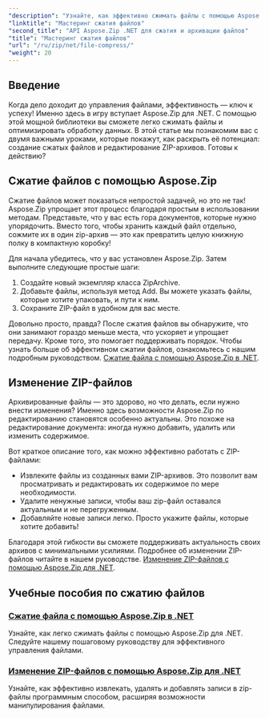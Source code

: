 ```yaml
---
"description": "Узнайте, как эффективно сжимать файлы с помощью Aspose.Zip для .NET, из нашего подробного руководства. Следуйте этому подробному руководству, чтобы эффективно реализовать сжатие файлов в своих приложениях .NET."
"linktitle": "Мастеринг сжатия файлов"
"second_title": "API Aspose.Zip .NET для сжатия и архивации файлов"
"title": "Мастеринг сжатия файлов"
"url": "/ru/zip/net/file-compress/"
"weight": 20
---
```


## Введение

Когда дело доходит до управления файлами, эффективность — ключ к успеху! Именно здесь в игру вступает Aspose.Zip для .NET. С помощью этой мощной библиотеки вы сможете легко сжимать файлы и оптимизировать обработку данных. В этой статье мы познакомим вас с двумя важными уроками, которые покажут, как раскрыть её потенциал: создание сжатых файлов и редактирование ZIP-архивов. Готовы к действию?

## Сжатие файлов с помощью Aspose.Zip

Сжатие файлов может показаться непростой задачей, но это не так! Aspose.Zip упрощает этот процесс благодаря простым в использовании методам. Представьте, что у вас есть гора документов, которые нужно упорядочить. Вместо того, чтобы хранить каждый файл отдельно, сожмите их в один zip-архив — это как превратить целую книжную полку в компактную коробку! 

Для начала убедитесь, что у вас установлен Aspose.Zip. Затем выполните следующие простые шаги:

1. Создайте новый экземпляр класса ZipArchive.
2. Добавьте файлы, используя метод Add. Вы можете указать файлы, которые хотите упаковать, и пути к ним.
3. Сохраните ZIP-файл в удобном для вас месте.

Довольно просто, правда? После сжатия файлов вы обнаружите, что они занимают гораздо меньше места, что ускоряет и упрощает передачу. Кроме того, это помогает поддерживать порядок. Чтобы узнать больше об эффективном сжатии файлов, ознакомьтесь с нашим подробным руководством. [Сжатие файла с помощью Aspose.Zip в .NET](./compression-file/).

## Изменение ZIP-файлов

Архивированные файлы — это здорово, но что делать, если нужно внести изменения? Именно здесь возможности Aspose.Zip по редактированию становятся особенно актуальны. Это похоже на редактирование документа: иногда нужно добавить, удалить или изменить содержимое.

Вот краткое описание того, как можно эффективно работать с ZIP-файлами:

- Извлеките файлы из созданных вами ZIP-архивов. Это позволит вам просматривать и редактировать их содержимое по мере необходимости.
- Удалите ненужные записи, чтобы ваш zip-файл оставался актуальным и не перегруженным.
- Добавляйте новые записи легко. Просто укажите файлы, которые хотите добавить!

Благодаря этой гибкости вы сможете поддерживать актуальность своих архивов с минимальными усилиями. Подробнее об изменении ZIP-файлов читайте в нашем руководстве. [Изменение ZIP-файлов с помощью Aspose.Zip для .NET](./modify-zip-files/).

## Учебные пособия по сжатию файлов
### [Сжатие файла с помощью Aspose.Zip в .NET](./compression-file/)
Узнайте, как легко сжимать файлы с помощью Aspose.Zip для .NET. Следуйте нашему пошаговому руководству для эффективного управления файлами.
### [Изменение ZIP-файлов с помощью Aspose.Zip для .NET](./modify-zip-files/)
Узнайте, как эффективно извлекать, удалять и добавлять записи в zip-файлы программным способом, расширяя возможности манипулирования файлами.